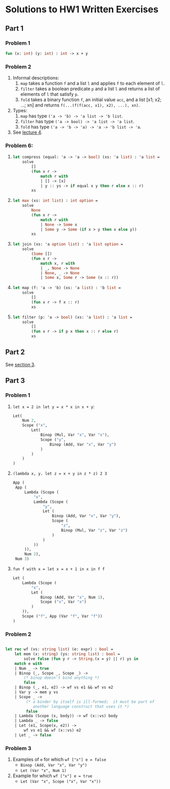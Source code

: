 # Solutions to HW1 Written Exercises


## Part 1

### Problem 1
```ocaml
fun (x: int) (y: int) : int -> x + y
```

### Problem 2
1. Informal descriptions:
   1. `map` takes a function `f` and a list `l` and applies `f` to each element of `l`.
   2. `filter` takes a boolean predicate `p` and a list `l` and returns a list of elements of `l` that satisfy `p`.
   3. `fold` takes a binary function `f`, an initial value `acc`, and a list [x1; x2; ...; xn] and returns `f(...(f(f(acc, x1), x2), ...), xn)`.
2. Types:
   1. `map` has type `('a -> 'b) -> 'a list -> 'b list`.
   2. `filter` has type `('a -> bool) -> 'a list -> 'a list`.
   3. `fold` has type `('a -> 'b -> 'a) -> 'a -> 'b list -> 'a`.
3. See [lecture 4](../../lectures/lecture4.pdf).

### Problem 6:
1. 
    ```ocaml
    let compress (equal: 'a -> 'a -> bool) (xs: 'a list) : 'a list =
        solve 
            []
            (fun x r -> 
                match r with
                | [] -> [x]
                | y :: ys -> if equal x y then r else x :: r)
            xs
    ```
2. 
    ```ocaml
    let max (xs: int list) : int option = 
        solve 
            None
            (fun x r -> 
                match r with
                | None -> Some x
                | Some y -> Some (if x > y then x else y))
            xs
    ```
3. 
    ```ocaml
    let join (xs: 'a option list) : 'a list option =
        solve 
            (Some [])
            (fun x r -> 
                match x, r with
                | _, None -> None
                | None, _ -> None
                | Some x, Some r -> Some (x :: r))

4. 
    ```ocaml
    let map (f: 'a -> 'b) (xs: 'a list) : 'b list =
        solve 
            []
            (fun x r -> f x :: r)
            xs
    ```
5. 
    ```ocaml
    let filter (p: 'a -> bool) (xs: 'a list) : 'a list =
        solve 
            []
            (fun x r -> if p x then x :: r else r)
            xs
    ```

## Part 2

See [section 3](../../sections/sec03/).


## Part 3


### Problem 1

1. `let x = 2 in let y = x * x in x + y`:
    ```ocaml
    Let(
        Num 2,
        Scope ("x",
            Let(
                Binop (Mul, Var "x", Var "x"),
                Scope ("y",
                    Binop (Add, Var "x", Var "y")
                )
            )
        )
    )
    ```

2. `(lambda x, y. let z = x + y in z * z) 2 3`
   ```ocaml
   App (
    App (
        Lambda (Scope (
            "x",
            Lambda (Scope (
                "y",
                Let (
                    Binop (Add, Var "x", Var "y"),
                    Scope (
                        "z",
                        Binop (Mul, Var "z", Var "z")
                    )
                )
            ))
        )),
        Num 2),
    Num 3)
   ```

3. `fun f with x = let x = x + 1 in x in f f`
    ```ocaml
    Let (
        Lambda (Scope (
            "x",
            Let (
                Binop (Add, Var "x", Num 1),
                Scope ("x", Var "x")
            )
        )),
        Scope ("f", App (Var "f", Var "f"))
    )
    ```


### Problem 2

```ocaml

let rec wf (vs: string list) (e: expr) : bool =
    let mem (x: string) (ys: string list) : bool =
        solve false (fun y r -> String.(x = y) || r) ys in
    match e with
    | Num _ -> true
    | Binop (_, Scope _, Scope _) -> 
        (* binop doesn't bind anything *)
        false
    | Binop (_, e1, e2) -> wf vs e1 && wf vs e2
    | Var y -> mem y vs
    | Scope _ -> 
         (* a binder by itself is ill-formed;  it must be part of 
            another language construct that uses it *)
         false
    | Lambda (Scope (x, body)) -> wf (x::vs) body
    | Lambda _ -> false
    | Let (e1, Scope(x, e2)) -> 
        wf vs e1 && wf (x::vs) e2
    | Let _ -> false
```

### Problem 3

1. Examples of `e` for which `wf ["x"] e = false`
   - `Binop (Add, Var "x", Var "y")`
   - `Let (Var "x", Num 1)`
2. Example for which `wf ["x"] e = true`
   - `Let (Var "x", Scope ("x", Var "x"))`